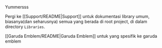 Yummersss

Pergi ke [[Support/README|Support]] untuk dokumentasi library umum, biasanya(dan seharusnya) semua yang berada di root project, di dalam directory `Libraries`.

[[Garuda Emblem/README|Garuda Emblem]] untuk yang spesifik ke garuda emblem

